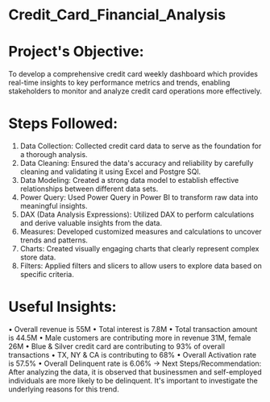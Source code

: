 # Credit_Card_Financial_Analysis

# Project's Objective:
To develop a comprehensive credit card weekly dashboard which provides real-time insights to key performance metrics and trends, enabling stakeholders to monitor and analyze credit card operations more effectively.
# Steps Followed:
1.	Data Collection: Collected credit card data to serve as the foundation for a thorough analysis.
2.	Data Cleaning: Ensured the data's accuracy and reliability by carefully cleaning and validating it using Excel and Postgre SQl.
3.	Data Modeling: Created a strong data model to establish effective relationships between different data sets.
4.	Power Query: Used Power Query in Power BI to transform raw data into meaningful insights.
5.	DAX (Data Analysis Expressions): Utilized DAX to perform calculations and derive valuable insights from the data.
6.	Measures: Developed customized measures and calculations to uncover trends and patterns.
7.	Charts: Created visually engaging charts that clearly represent complex store data.
8.	Filters: Applied filters and slicers to allow users to explore data based on specific criteria.

 # Useful Insights:
•	Overall revenue is 55M
•	Total interest is 7.8M
•	Total transaction amount is 44.5M
•	Male customers are contributing more in revenue 31M, female 26M
•	Blue & Silver credit card are contributing to 93% of overall transactions
•	TX, NY & CA is contributing to 68%
•	Overall Activation rate is 57.5%
•	Overall Delinquent rate is 6.06%
-> Next Steps/Recommendation: After analyzing the data, it is observed that businessmen and self-employed individuals are more likely to be delinquent. It's important to investigate the underlying reasons for this trend.


